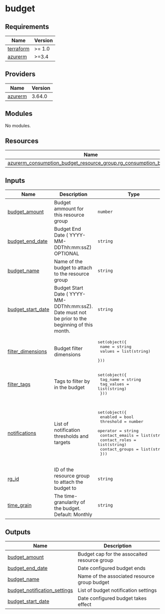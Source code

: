# budget

<!-- BEGINNING OF PRE-COMMIT-TERRAFORM DOCS HOOK -->
## Requirements

| Name | Version |
|------|---------|
| <a name="requirement_terraform"></a> [terraform](#requirement\_terraform) | >= 1.0 |
| <a name="requirement_azurerm"></a> [azurerm](#requirement\_azurerm) | >=3.4 |

## Providers

| Name | Version |
|------|---------|
| <a name="provider_azurerm"></a> [azurerm](#provider\_azurerm) | 3.64.0 |

## Modules

No modules.

## Resources

| Name | Type |
|------|------|
| [azurerm_consumption_budget_resource_group.rg_consumption_budget](https://registry.terraform.io/providers/hashicorp/azurerm/latest/docs/resources/consumption_budget_resource_group) | resource |

## Inputs

| Name | Description | Type | Default | Required |
|------|-------------|------|---------|:--------:|
| <a name="input_budget_amount"></a> [budget\_amount](#input\_budget\_amount) | Budget ammount for this resource group | `number` | `0` | no |
| <a name="input_budget_end_date"></a> [budget\_end\_date](#input\_budget\_end\_date) | Budget End Date ( YYYY-MM-DDThh:mm:ssZ) OPTIONAL | `string` | `null` | no |
| <a name="input_budget_name"></a> [budget\_name](#input\_budget\_name) | Name of the budget to attach to the resource group | `string` | n/a | yes |
| <a name="input_budget_start_date"></a> [budget\_start\_date](#input\_budget\_start\_date) | Budget Start Date ( YYYY-MM-DDThh:mm:ssZ).  Date must not be prior to the beginning of this month. | `string` | n/a | yes |
| <a name="input_filter_dimensions"></a> [filter\_dimensions](#input\_filter\_dimensions) | Budget filter dimensions | <pre>set(object({<br>    name   = string<br>    values = list(string)<br>  }))</pre> | `[]` | no |
| <a name="input_filter_tags"></a> [filter\_tags](#input\_filter\_tags) | Tags to filter by in the budget | <pre>set(object({<br>    tag_name   = string<br>    tag_values = list(string)<br>  }))</pre> | `[]` | no |
| <a name="input_notifications"></a> [notifications](#input\_notifications) | List of notification thresholds and targets | <pre>set(object({<br>    enabled        = bool<br>    threshold      = number<br>    operator       = string<br>    contact_emails = list(string)<br>    contact_roles  = list(string)<br>    contact_groups = list(string)<br>  }))</pre> | <pre>[<br>  {<br>    "contact_emails": [],<br>    "contact_groups": [],<br>    "contact_roles": [],<br>    "enabled": true,<br>    "operator": "",<br>    "threshold": 0<br>  }<br>]</pre> | no |
| <a name="input_rg_id"></a> [rg\_id](#input\_rg\_id) | ID of the resource group to attach the budget to | `string` | n/a | yes |
| <a name="input_time_grain"></a> [time\_grain](#input\_time\_grain) | The time-granularity of the budget.  Default:  Monthly | `string` | `"Monthly"` | no |

## Outputs

| Name | Description |
|------|-------------|
| <a name="output_budget_amount"></a> [budget\_amount](#output\_budget\_amount) | Budget cap for the assocaited resource group |
| <a name="output_budget_end_date"></a> [budget\_end\_date](#output\_budget\_end\_date) | Date configured budget ends |
| <a name="output_budget_name"></a> [budget\_name](#output\_budget\_name) | Name of the associated resource group budget |
| <a name="output_budget_notification_settings"></a> [budget\_notification\_settings](#output\_budget\_notification\_settings) | List of budget notification settings |
| <a name="output_budget_start_date"></a> [budget\_start\_date](#output\_budget\_start\_date) | Date configured budget takes effect |
<!-- END OF PRE-COMMIT-TERRAFORM DOCS HOOK -->
